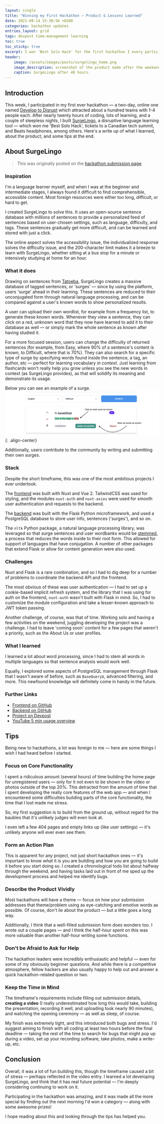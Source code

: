 ```yaml
---
layout: single
title: "Winning my First Hackathon — Product & Lessons Learned"
date: 2021-09-14 15:30:56 +0200
categories: hackathon updates
entries_layout: grid
tags: devpost time-management learning
toc: true
toc_sticky: true
excerpt: I won 'Best Solo Hack' for the first hackathon I every participated in — here's what I did, learned, and made.
header:
    image: /assets/images/posts/surgelingo_home.png
    image_description: screenshot of the product made after the weekend elapsed
    caption: SurgeLingo after 48 hours.
---
```


## Introduction
This week, I participated in my first ever hackathon — a two-day, online one named [Develop to Disrupt](https://develop-to-disrupt.devpost.com/) which attracted about a hundred teams with 1-4 people each. After nearly twenty hours of coding, lots of learning, and a couple of sleepless nights, I built [SurgeLingo](https://devpost.com/software/surgelingo), a disruptive language learning tool — which won me 'Best Solo Hack', tickets to a Canadian tech summit, and Beats headphones, among others. Here's a write up of what I learned, about the product, and some tips at the end.

## About SurgeLingo
> This was originally posted on the [hackathon submission page](https://devpost.com/software/surgelingo).

### Inspiration
I'm a language learner myself, and when I was at the beginner and intermediate stages, I always found it difficult to find comprehensible, accessible content. Most foreign resources were either too long, difficult, or hard to get.

I created SurgeLingo to solve this. It uses an open-source sentence database with millions of sentences to provide a personalized feed of sentences based on user-chosen settings, such as language, difficulty, and tags. These sentences gradually get more difficult, and can be learned and stored with just a click.

The online aspect solves the accessibility issue, the individualized response solves the difficulty issue, and the 200-character limit makes it a breeze to learn with SurgeLingo, whether sitting at a bus stop for a minute or intensively studying at home for an hour.

### What it does
Drawing on sentences from [Tatoeba](https://tatoeba.org/en/), SurgeLingo creates a massive database of tagged sentences, or 'surges' — since by using the platform, users 'surge' ahead in their learning. These sentences are reduced to their unconjugated form through natural language processing, and can be compared against a user's known words to show personalized results.

A user can upload their own wordlist, for example from a frequency list, to generate these known words. Whenever they view a sentence, they can click on a red, unknown word that they now have learned to add it to their database as well — or simply mark the whole sentence as known after having studied it.

For a more focused session, users can change the difficulty of returned sentences (for example, from Easy, where 90% of a sentence's content is known, to Difficult, where that is 70%). They can also search for a specific type of surge by specifying words found inside the sentence, a tag, an author, etc — perfect for learning vocabulary _in context_. Just learning from flashcards won't really help you grow unless you see the new words in context (as SurgeLingo provides), as that will solidify its meaning and demonstrate its usage.

Below you can see an example of a surge.
![Example sentence surge](https://raw.githubusercontent.com/Destaq/surgelingo-backend/main/static/surgelingo_example.png){: .align-center}

Additionally, users contribute to the community by writing and submitting their own surges.

### Stack
Despite the short timeframe, this was one of the most ambitious projects I ever undertook.

The [frontend](https://www.github.com/Destaq/surgelingo-frontend) was built with Nuxt and Vue 2. TailwindCSS was used for styling, and the modules `nuxt-auth` and `nuxt-axios` were used for smooth user authentication and requests to the backend.

The [backend](https://www.github.com/Destaq/surgelingo-backend) was built with the Flask Python microframework, and used a PostgreSQL database to store user info, sentences ('surges'), and so on.

The `nltk` Python package, a natural language processing library, was leveraged so that surge sentences and user wordbanks would be [stemmed](https://en.wikipedia.org/wiki/Stemming), a process that reduces the words inside to their root form. This allowed for support of languages that have conjugation. A number of other packages that extend Flask or allow for content generation were also used.

### Challenges
Nuxt and Flask is a rare combination, and so I had to dig deep for a number of problems to coordinate the backend API and the frontend.

The most obvious of these was user authentication — I had to set up a cookie-based implicit refresh system, and the library that I was using for auth on the frontend, `nuxt-auth` wasn't built with Flask in mind. So, I had to customize the module configuration and take a lesser-known approach to JWT token passing.

Another challenge, of course, was that of time. Working solo and having a few activities on the weekend, juggling developing the project was a challenge. I had to leave 'coming soon' content for a few pages that weren't a priority, such as the About Us or user profiles.

### What I learned
I learned a lot about word processing, since I had to stem all words in multiple languages so that sentence analysis would work well.

Equally, I explored some aspects of PostgreSQL management through Flask that I wasn't aware of before, such as `BaseQuery`s, advanced filtering, and more. This newfound knowledge will definitely come in handy in the future.

### Further Links
- [Frontend on GitHub](https://www.github.com/Destaq/surgelingo-frontend)
- [Backend on GitHub](https://www.github.com/Destaq/surgelingo-backend)
- [Project on Devpost](https://devpost.com/software/surgelingo)
- [YouTube 5 min usage overview](https://youtu.be/lIIGpiJqbz0)

## Tips
Being new to hackathons, a lot was foreign to me — here are some things I wish I had heard before I started.

### Focus on Core Functionality
I spent a ridiculous amount (several hours) of time building the home page for unregistered users — only for it not even to be shown in the video or photos outside of the top 20%. This detracted from the amount of time that I spent developing the really core features of the web app — and when I encountered some difficulties building parts of the core functionality, the time that I lost made me stress.

So, my first suggestion is to build from the ground up, without regard for the baubles that it's unlikely judges will even look at.

I even left a few 404 pages and empty links up (like user settings) — it's unlikely anyone will ever even see them.

### Form an Action Plan
This is apparent for any project, not just short hackathon ones — it's important to know *what* it is you are building and how you are going to build it before you start doing so. I created a chronological todo list about halfway through the weekend, and having tasks laid out in front of me sped up the development process and helped me identify bugs.

### Describe the Product Vividly
Most hackathons will have a theme — focus on how your submission addresses that theme/problem using as eye-catching and emotive words as possible. Of course, don't *lie* about the product — but a little goes a long way.

Additionally, I think that a well-filled submission form does wonders too. I wrote out a couple pages — and I think the half-hour spent on this was more valuable than another half-hour writing some functions.

### Don't be Afraid to Ask for Help
The hackathon leaders were incredibly enthusiastic and helpful — even for some of my obviously beginner questions. And while there is a competitive atmosphere, fellow hackers are also usually happy to help out and answer a quick hackathon-related question or two.

### Keep the Time in Mind
The timeframe's requirements include filling out submission details, __creating a video__ (I really underestimated how long this would take, building the presentation, recording it well, and uploading took nearly 90 minutes), and watching the opening ceremony — as well as sleep, of course.

My finish was extremely tight, and this introduced both bugs and stress. I'd suggest aiming to finish with all coding at least two hours before the final deadline — taking the rest of the time to search for bugs that might pop up during a video, set up your recording software, take photos, make a write-up, etc.

## Conclusion
Overall, it was a lot of fun building this, though the timeframe caused a bit of stress — perhaps reflected in the video entry. I learned a lot developing SurgeLingo, and think that it has real future potential — I'm deeply considering continuing to work on it.

Participating in the hackathon was amazing, and it was made all the more special by finding out the next morning I'd won a category — along with some awesome prizes!

I hope reading about this and looking through the tips has helped you.
